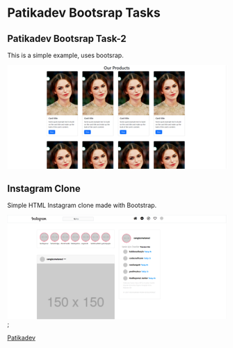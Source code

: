 # Patikadev Bootsrap Tasks

## Patikadev Bootsrap Task-2

This is a simple example, uses bootsrap.

![Picture of project](/images/task-2.PNG)

## Instagram Clone

Simple HTML Instagram clone made with Bootstrap.

![Picture from project](/images/instagram-clone.PNG);

[Patikadev](https://patikadev.com)
